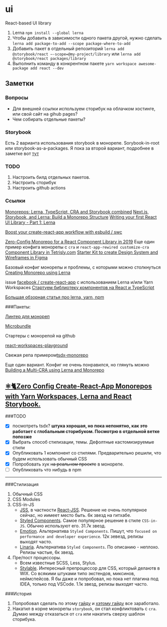 # ui

React-based UI library

1. Lerna `npm install --global lerna`
2. Чтобы добавить в зависимости одного пакета другой, нужно сделать `lerna add package-to-add --scope package-where-to-add`
3. Добавить пакет в отдельный репозиторий `lerna add @storybook/react —-scope=@my-project/library` или `lerna add @storybook/react packages/library`
4. Выполнить команду в конкрентном пакете `yarn workspace awesome-package add react --dev`
## Заметки

### Вопросы

-   Для внешней ссылки используем сторибук на облачком хостинге, или свой сайт на gihub pages?
-   Чем собирать отдельные пакеты?

### Storybook

Есть 2 варианта использования storybook в монорепе. Sorybook-in-root или storybook-as-a-packages. Я пока за второй вариант, подробнее в заметке вот [тут](https://richsoni.com/posts/2019-01-24-comparing-lerna-storybook-architectures/)

### TODO

1. Настроить билд отдельных пакетов.
2. Настроить сторибук
3. Настроить github actions

### Ссылки

[Monorepos: Lerna, TypeScript, CRA and Storybook combined](https://dev.to/shnydercom/monorepos-lerna-typescript-cra-and-storybook-combined-4hli)
[Next.js, Storybook, and Lerna: Build a Monorepo Structure](https://buttercms.com/blog/nextjs-storybook-and-lerna-build-a-monorepo-structure)
[Writing your first React UI Library - Part 1: Lerna](https://dev.to/davixyz/writing-your-first-react-ui-library-part-1-lerna-17kc)

[Boost your create-react-app workflow with esbuild / swc](https://dev.to/pradel/boost-your-create-react-app-workflow-with-esbuild-swc-3a8m)

[Zero-Config Monorepo for a React Component Library in 2019](https://medium.com/@MattBlackDev/zero-config-monorepo-for-a-react-component-library-in-2019-dd9137bdd0a6)
Еще один пример конфига монорепы с `cra` и `react-app-rewired customize-cra` [](https://jibin.tech/monorepo-with-create-react-app/)
[Component Library in Tetrisly.com](https://medium.com/sketch-app-sources/how-we-organized-the-component-library-in-tetrisly-com-part-1-introduction-a2eb5ff61395)
[Starter Kit to create Design System and Wireframes in Figma](https://tetrisly.com/figma/)

Базовый конфиг монорепы и проблемы, с которыми можно столкнуться
[Creating Monorepo using Lerna](https://medium.com/@harshverma04111989/creating-monorepo-using-lerna-dd431d0db072)

issue [facebook / create-react-app](https://github.com/facebook/create-react-app/issues/1333) с использованием Lerna и/или Yarn Workspaces
[Стартуем библиотеку компонентов на React и TypeScript](https://habr.com/ru/post/461439/)

[Большая обзорная статья про lerna, yarn, npm](https://doppelmutzi.github.io/monorepo-lerna-yarn-workspaces/)

###Пакеты:

[Линтер для монореп](https://github.com/Thinkmill/manypkg)

[Microbundle](https://github.com/developit/microbundle)

Стартеры с монорепой на github

[react-workspaces-playground](https://github.com/react-workspaces/react-workspaces-playground)

Свежая репа примером[tsdx-monorepo](https://github.com/jaredpalmer/tsdx-monorepo)

Еще один вариант. Конфиг не очень понравился, но глянуть можно [Building a Multi-CRA using Lerna and Monorepo](https://medium.com/swlh/building-a-multi-cra-using-lerna-and-monorepo-4628de405c6b)

[⚛🐈Zero Config Create-React-App Monorepos with Yarn Workspaces, Lerna and React Storybook.](https://github.com/react-workspaces/react-workspaces-playground)
---

###TODO

-[x] посмотреть tsdx? **штука хорошая, но пока непонятно, как это работает с глобальным сторибуком. Посмотрю в отдельной ветке попозже**
-[x] Выбрать способ стилизации, темы. Дефолтные кастомизируемые стили
-[x] Опубликовать 1 компонент со стилями. Предварительно решили, что будем использовать обычный CSS
-[x] Попробовать хук ~~на реальном проекте~~ в монорепе.
-[ ] Опубликовать что нибудь в npm

---

###Стилизация

1.  Обычный CSS
2.  CSS Modules
3.  CSS-in-JS
    -   [JSS](https://cssinjs.org/?v=v10.5.0), в частности [React-JSS](https://cssinjs.org/react-jss/?v=v10.5.0). Решение не очень популярное сейчас, но иимеет место быть. 6к звезд на гитхабе.
    -   [Styled Components](https://github.com/styled-components/styled-components). Самое популярное решение в стиле `CSS-in-JS`. Обычно используют его. 31.7к звезд.
    -   [Emotion](https://emotion.sh/docs/introduction). Альтернатива `Styled Components`. Пишут, что `focused on performance and developer experience`. 12к зевезд, релизы выходят часто.
    -   [Linaria](https://github.com/callstack/linaria). Альтернатива `Styled Components`. По описанию - неплохо. Релизы частые, 6к звезд.
4.  Пре/пост процессоры.
    -   Всем известные SCSS, Less, Stylus.
    -   [Stylable](https://stylable.io/). Интересный препроцессор для CSS, который делаютв в WIX. Со всякими штуками типо экстендов, миксинов, неймспейсов. Я бы даже и попробовал, но пока нет плагина под IDEA, только под VSCode. 1.1к звезд, релизы выходят часто.

###История

1.  Попробовал сделать по этому [гайду](https://dev.to/shnydercom/monorepos-lerna-typescript-cra-and-storybook-combined-4hli) и [хэтому гайду](https://medium.com/@MattBlackDev/zero-config-monorepo-for-a-react-component-library-in-2019-dd9137bdd0a6) все заработало.
2.  Накатил в корне монорепы `storybook`, он стал конфликтовать с `cra`. Думаю между отказаться от `cra` или накатить сверху шаблон сторибука.
